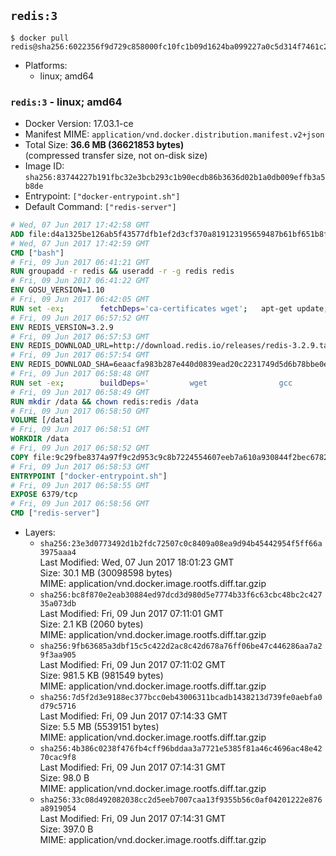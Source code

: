 ## `redis:3`

```console
$ docker pull redis@sha256:6022356f9d729c858000fc10fc1b09d1624ba099227a0c5d314f7461c2fe6020
```

-	Platforms:
	-	linux; amd64

### `redis:3` - linux; amd64

-	Docker Version: 17.03.1-ce
-	Manifest MIME: `application/vnd.docker.distribution.manifest.v2+json`
-	Total Size: **36.6 MB (36621853 bytes)**  
	(compressed transfer size, not on-disk size)
-	Image ID: `sha256:83744227b191fbc32e3bcb293c1b90ecdb86b3636d02b1a0db009effb3a5b8de`
-	Entrypoint: `["docker-entrypoint.sh"]`
-	Default Command: `["redis-server"]`

```dockerfile
# Wed, 07 Jun 2017 17:42:58 GMT
ADD file:d4a1325be126ab5f43577dfb1ef2d3cf370a819123195659487b61bf651b8f00 in / 
# Wed, 07 Jun 2017 17:42:59 GMT
CMD ["bash"]
# Fri, 09 Jun 2017 06:41:21 GMT
RUN groupadd -r redis && useradd -r -g redis redis
# Fri, 09 Jun 2017 06:41:22 GMT
ENV GOSU_VERSION=1.10
# Fri, 09 Jun 2017 06:42:05 GMT
RUN set -ex; 		fetchDeps='ca-certificates wget'; 	apt-get update; 	apt-get install -y --no-install-recommends $fetchDeps; 	rm -rf /var/lib/apt/lists/*; 		dpkgArch="$(dpkg --print-architecture | awk -F- '{ print $NF }')"; 	wget -O /usr/local/bin/gosu "https://github.com/tianon/gosu/releases/download/$GOSU_VERSION/gosu-$dpkgArch"; 	wget -O /usr/local/bin/gosu.asc "https://github.com/tianon/gosu/releases/download/$GOSU_VERSION/gosu-$dpkgArch.asc"; 	export GNUPGHOME="$(mktemp -d)"; 	gpg --keyserver ha.pool.sks-keyservers.net --recv-keys B42F6819007F00F88E364FD4036A9C25BF357DD4; 	gpg --batch --verify /usr/local/bin/gosu.asc /usr/local/bin/gosu; 	rm -r "$GNUPGHOME" /usr/local/bin/gosu.asc; 	chmod +x /usr/local/bin/gosu; 	gosu nobody true; 		apt-get purge -y --auto-remove $fetchDeps
# Fri, 09 Jun 2017 06:57:52 GMT
ENV REDIS_VERSION=3.2.9
# Fri, 09 Jun 2017 06:57:53 GMT
ENV REDIS_DOWNLOAD_URL=http://download.redis.io/releases/redis-3.2.9.tar.gz
# Fri, 09 Jun 2017 06:57:54 GMT
ENV REDIS_DOWNLOAD_SHA=6eaacfa983b287e440d0839ead20c2231749d5d6b78bbe0e0ffa3a890c59ff26
# Fri, 09 Jun 2017 06:58:48 GMT
RUN set -ex; 		buildDeps=' 		wget 				gcc 		libc6-dev 		make 	'; 	apt-get update; 	apt-get install -y $buildDeps --no-install-recommends; 	rm -rf /var/lib/apt/lists/*; 		wget -O redis.tar.gz "$REDIS_DOWNLOAD_URL"; 	echo "$REDIS_DOWNLOAD_SHA *redis.tar.gz" | sha256sum -c -; 	mkdir -p /usr/src/redis; 	tar -xzf redis.tar.gz -C /usr/src/redis --strip-components=1; 	rm redis.tar.gz; 		grep -q '^#define CONFIG_DEFAULT_PROTECTED_MODE 1$' /usr/src/redis/src/server.h; 	sed -ri 's!^(#define CONFIG_DEFAULT_PROTECTED_MODE) 1$!\1 0!' /usr/src/redis/src/server.h; 	grep -q '^#define CONFIG_DEFAULT_PROTECTED_MODE 0$' /usr/src/redis/src/server.h; 		make -C /usr/src/redis -j "$(nproc)"; 	make -C /usr/src/redis install; 		rm -r /usr/src/redis; 		apt-get purge -y --auto-remove $buildDeps
# Fri, 09 Jun 2017 06:58:49 GMT
RUN mkdir /data && chown redis:redis /data
# Fri, 09 Jun 2017 06:58:50 GMT
VOLUME [/data]
# Fri, 09 Jun 2017 06:58:51 GMT
WORKDIR /data
# Fri, 09 Jun 2017 06:58:52 GMT
COPY file:9c29fbe8374a97f9c2d953c9c8b7224554607eeb7a610a930844f2bec678265c in /usr/local/bin/ 
# Fri, 09 Jun 2017 06:58:53 GMT
ENTRYPOINT ["docker-entrypoint.sh"]
# Fri, 09 Jun 2017 06:58:55 GMT
EXPOSE 6379/tcp
# Fri, 09 Jun 2017 06:58:56 GMT
CMD ["redis-server"]
```

-	Layers:
	-	`sha256:23e3d0773492d1b2fdc72507c0c8409a08ea9d94b45442954f5ff66a3975aaa4`  
		Last Modified: Wed, 07 Jun 2017 18:01:23 GMT  
		Size: 30.1 MB (30098598 bytes)  
		MIME: application/vnd.docker.image.rootfs.diff.tar.gzip
	-	`sha256:bc8f870e2eab30884ed97dcd3d980d5e7774b33f6c63cbc48bc2c42735a073db`  
		Last Modified: Fri, 09 Jun 2017 07:11:01 GMT  
		Size: 2.1 KB (2060 bytes)  
		MIME: application/vnd.docker.image.rootfs.diff.tar.gzip
	-	`sha256:9fb63685a3dbf15c5c422d2ac8c42d678a76ff06be47c446286aa7a29f3aa905`  
		Last Modified: Fri, 09 Jun 2017 07:11:02 GMT  
		Size: 981.5 KB (981549 bytes)  
		MIME: application/vnd.docker.image.rootfs.diff.tar.gzip
	-	`sha256:7d5f2d3e9188ec377bcc0eb43006311bcadb1438213d739fe0aebfa0d79c5716`  
		Last Modified: Fri, 09 Jun 2017 07:14:33 GMT  
		Size: 5.5 MB (5539151 bytes)  
		MIME: application/vnd.docker.image.rootfs.diff.tar.gzip
	-	`sha256:4b386c0238f476fb4cff96bddaa3a7721e5385f81a46c4696ac48e4270cac9f8`  
		Last Modified: Fri, 09 Jun 2017 07:14:31 GMT  
		Size: 98.0 B  
		MIME: application/vnd.docker.image.rootfs.diff.tar.gzip
	-	`sha256:33c08d492082038cc2d5eeb7007caa13f9355b56c0af04201222e876a8919054`  
		Last Modified: Fri, 09 Jun 2017 07:14:31 GMT  
		Size: 397.0 B  
		MIME: application/vnd.docker.image.rootfs.diff.tar.gzip
